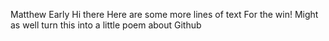 Matthew Early
Hi there
Here are some more lines of text
For the win!
Might as well turn this
into a little poem
about Github
